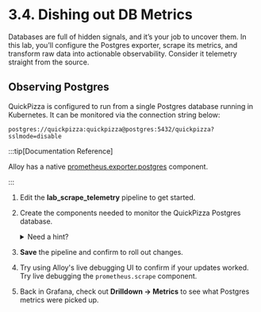 ---
---

# 3.4. Dishing out DB Metrics

Databases are full of hidden signals, and it’s your job to uncover them. In this lab, you’ll configure the Postgres exporter, scrape its metrics, and transform raw data into actionable observability. Consider it telemetry straight from the source.

## Observing Postgres

QuickPizza is configured to run from a single Postgres database running in Kubernetes. It can be monitored via the connection string below:
```
postgres://quickpizza:quickpizza@postgres:5432/quickpizza?sslmode=disable
```

:::tip[Documentation Reference]

Alloy has a native [prometheus.exporter.postgres](https://grafana.com/docs/alloy/latest/reference/components/prometheus/prometheus.exporter.postgres/) component.

:::

1.  Edit the **lab_scrape_telemetry** pipeline to get started.

1.  Create the components needed to monitor the QuickPizza Postgres database.
    <details>
        <summary>Need a hint?</summary>

        The [first example](https://grafana.com/docs/alloy/latest/reference/components/prometheus/prometheus.exporter.postgres/#collect-metrics-from-a-postgresql-server) in the docs is a great starting point. We already have a `prometheus.remote_write` component, but the exporter and scrape components will be needed to wire up metrics from Postgres. Use the connection string documented above.

    </details>

1.  **Save** the pipeline and confirm to roll out changes.

1.  Try using Alloy's live debugging UI to confirm if your updates worked. Try live debugging the `prometheus.scrape` component.

1.  Back in Grafana, check out **Drilldown -> Metrics** to see what Postgres metrics were picked up.
